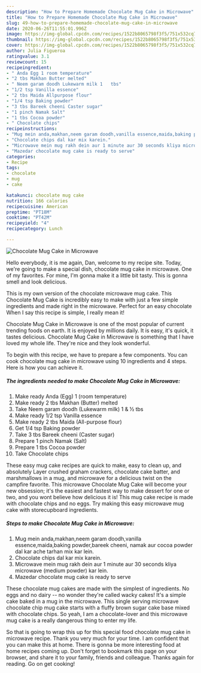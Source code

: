 ```yaml
---
description: "How to Prepare Homemade Chocolate Mug Cake in Microwave"
title: "How to Prepare Homemade Chocolate Mug Cake in Microwave"
slug: 49-how-to-prepare-homemade-chocolate-mug-cake-in-microwave
date: 2020-06-26T11:55:01.996Z
image: https://img-global.cpcdn.com/recipes/1522b8065798f3f5/751x532cq70/chocolate-mug-cake-in-microwave-recipe-main-photo.jpg
thumbnail: https://img-global.cpcdn.com/recipes/1522b8065798f3f5/751x532cq70/chocolate-mug-cake-in-microwave-recipe-main-photo.jpg
cover: https://img-global.cpcdn.com/recipes/1522b8065798f3f5/751x532cq70/chocolate-mug-cake-in-microwave-recipe-main-photo.jpg
author: Julia Figueroa
ratingvalue: 3.1
reviewcount: 15
recipeingredient:
- " Anda Egg 1 room temperature"
- "2 tbs Makhan Butter melted"
- " Neem garam doodh Lukewarm milk 1   tbs"
- "1/2 tsp Vanilla essence"
- "2 tbs Maida Allpurpose flour"
- "1/4 tsp Baking powder"
- "3 tbs Bareek cheeni Caster sugar"
- "1 pinch Namak Salt"
- "1 tbs Cocoa powder"
- " Chocolate chips"
recipeinstructions:
- "Mug mein anda,makhan,neem garam doodh,vanilla essence,maida,baking powder,bareek cheeni, namak aur cocoa powder dal kar ache tarhan mix kar lein."
- "Chocolate chips dal kar mix karein."
- "Microwave mein mug rakh dein aur 1 minute aur 30 seconds kliya microwave (medium powder) kar lein."
- "Mazedar chocolate mug cake is ready to serve"
categories:
- Recipe
tags:
- chocolate
- mug
- cake

katakunci: chocolate mug cake 
nutrition: 166 calories
recipecuisine: American
preptime: "PT18M"
cooktime: "PT42M"
recipeyield: "4"
recipecategory: Lunch

---
```



![Chocolate Mug Cake in Microwave](https://img-global.cpcdn.com/recipes/1522b8065798f3f5/751x532cq70/chocolate-mug-cake-in-microwave-recipe-main-photo.jpg)

Hello everybody, it is me again, Dan, welcome to my recipe site. Today, we're going to make a special dish, chocolate mug cake in microwave. One of my favorites. For mine, I'm gonna make it a little bit tasty. This is gonna smell and look delicious.

This is my own version of the chocolate microwave mug cake. This Chocolate Mug Cake is incredibly easy to make with just a few simple ingredients and made right in the microwave. Perfect for an easy chocolate When I say this recipe is simple, I really mean it!

Chocolate Mug Cake in Microwave is one of the most popular of current trending foods on earth. It is enjoyed by millions daily. It is easy, it's quick, it tastes delicious. Chocolate Mug Cake in Microwave is something that I have loved my whole life. They're nice and they look wonderful.


To begin with this recipe, we have to prepare a few components. You can cook chocolate mug cake in microwave using 10 ingredients and 4 steps. Here is how you can achieve it.

<!--inarticleads1-->

##### The ingredients needed to make Chocolate Mug Cake in Microwave:

1. Make ready  Anda (Egg) 1 (room temperature)
1. Make ready 2 tbs Makhan (Butter) melted
1. Take  Neem garam doodh (Lukewarm milk) 1 &amp; ½ tbs
1. Make ready 1/2 tsp Vanilla essence
1. Make ready 2 tbs Maida (All-purpose flour)
1. Get 1/4 tsp Baking powder
1. Take 3 tbs Bareek cheeni (Caster sugar)
1. Prepare 1 pinch Namak (Salt)
1. Prepare 1 tbs Cocoa powder
1. Take  Chocolate chips


These easy mug cake recipes are quick to make, easy to clean up, and absolutely Layer crushed graham crackers, chocolate cake batter, and marshmallows in a mug, and microwave for a delicious twist on the campfire favorite. This microwave Chocolate Mug Cake will become your new obsession; it&#39;s the easiest and fastest way to make dessert for one or two, and you wont believe how delicious it is! This mug cake recipe is made with chocolate chips and no eggs. Try making this easy microwave mug cake with storecupboard ingredients. 

<!--inarticleads2-->

##### Steps to make Chocolate Mug Cake in Microwave:

1. Mug mein anda,makhan,neem garam doodh,vanilla essence,maida,baking powder,bareek cheeni, namak aur cocoa powder dal kar ache tarhan mix kar lein.
1. Chocolate chips dal kar mix karein.
1. Microwave mein mug rakh dein aur 1 minute aur 30 seconds kliya microwave (medium powder) kar lein.
1. Mazedar chocolate mug cake is ready to serve


These chocolate mug cakes are made with the simplest of ingredients. No eggs and no dairy -- no wonder they&#39;re called wacky cakes! It&#39;s a simple cake baked in a mug in the microwave. This single serving microwave chocolate chip mug cake starts with a fluffy brown sugar cake base mixed with chocolate chips. So yeah, I am a chocolate-lover and this microwave mug cake is a really dangerous thing to enter my life. 

So that is going to wrap this up for this special food chocolate mug cake in microwave recipe. Thank you very much for your time. I am confident that you can make this at home. There is gonna be more interesting food at home recipes coming up. Don't forget to bookmark this page on your browser, and share it to your family, friends and colleague. Thanks again for reading. Go on get cooking!
